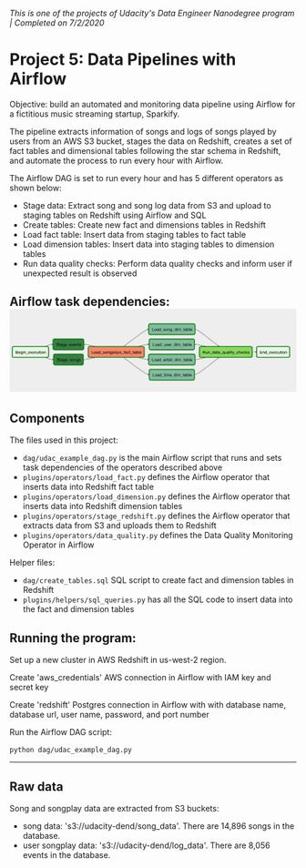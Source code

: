_This is one of the projects of Udacity's Data Engineer Nanodegree program | Completed on 7/2/2020_

# Project 5: Data Pipelines with Airflow

Objective: build an automated and monitoring data pipeline using Airflow for a fictitious music streaming startup, Sparkify. 

The pipeline extracts information of songs and logs of songs played by users from an AWS S3 bucket, stages the data on Redshift, creates a set of fact tables and dimensional tables following the star schema in Redshift, and automate the process to run every hour with Airflow.  

The Airflow DAG is set to run every hour and has 5 different operators as shown below: 
* Stage data: Extract song and song log data from S3 and upload to staging tables on Redshift using Airflow and SQL
* Create tables: Create new fact and dimensions tables in Redshift
* Load fact table: Insert data from staging tables to fact table
* Load dimension tables: Insert data into staging tables to dimension tables
* Run data quality checks: Perform data quality checks and inform user if unexpected result is observed

Airflow task dependencies:
![Airflow task dependencies](example-dag.png?raw=true "Airflow task dependencies")
---

## Components
The files used in this project:
* `dag/udac_example_dag.py` is the main Airflow script that runs and sets task dependencies of the operators described above
* `plugins/operators/load_fact.py` defines the Airflow operator that inserts data into Redshift fact table
* `plugins/operators/load_dimension.py` defines the Airflow operator that inserts data into Redshift dimension tables
* `plugins/operators/stage_redshift.py` defines the Airflow operator that extracts data from S3 and uploads them to Redshift 
* `plugins/operators/data_quality.py` defines the Data Quality Monitoring Operator in Airflow

Helper files:
* `dag/create_tables.sql` SQL script to create fact and dimension tables in Redshift
* `plugins/helpers/sql_queries.py` has all the SQL code to insert data into the fact and dimension tables

## Running the program:
Set up a new cluster in AWS Redshift in us-west-2 region.

Create 'aws_credentials' AWS connection in Airflow with IAM key and secret key

Create 'redshift' Postgres connection in Airflow with with database name, database url, user name, password, and port number 

Run the Airflow DAG script:
```
python dag/udac_example_dag.py
```

---

## Raw data
Song and songplay data are extracted from S3 buckets:
* song data: 's3://udacity-dend/song_data'. There are 14,896 songs in the database.
* user songplay data: 's3://udacity-dend/log_data'. There are 8,056 events in the database.